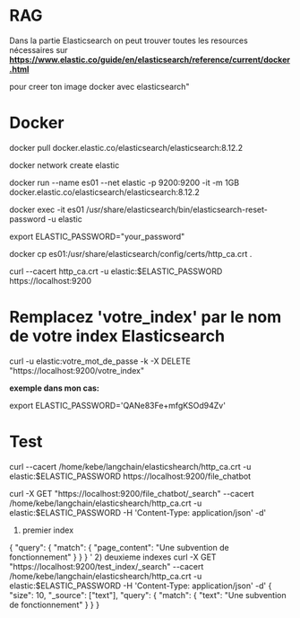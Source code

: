 # RAG
Dans la partie Elasticsearch on peut trouver toutes les resources nécessaires sur **https://www.elastic.co/guide/en/elasticsearch/reference/current/docker.html** 

pour creer ton image docker avec elasticsearch"

# Docker
docker pull docker.elastic.co/elasticsearch/elasticsearch:8.12.2

docker network create elastic

docker run --name es01 --net elastic -p 9200:9200 -it -m 1GB docker.elastic.co/elasticsearch/elasticsearch:8.12.2

docker exec -it es01 /usr/share/elasticsearch/bin/elasticsearch-reset-password -u elastic

export ELASTIC_PASSWORD="your_password"

docker cp es01:/usr/share/elasticsearch/config/certs/http_ca.crt .

curl --cacert http_ca.crt -u elastic:$ELASTIC_PASSWORD https://localhost:9200

# Remplacez 'votre_index' par le nom de votre index Elasticsearch

curl -u elastic:votre_mot_de_passe -k -X DELETE "https://localhost:9200/votre_index"

**exemple dans mon cas:**

export ELASTIC_PASSWORD='QANe83Fe+mfgKSOd94Zv'
# Test
curl --cacert /home/kebe/langchain/elasticshearch/http_ca.crt -u elastic:$ELASTIC_PASSWORD https://localhost:9200/file_chatbot


curl -X GET "https://localhost:9200/file_chatbot/_search" --cacert /home/kebe/langchain/elasticshearch/http_ca.crt -u elastic:$ELASTIC_PASSWORD -H 'Content-Type: application/json' -d'

1) premier index
   
{
  "query": {
    "match": {
      "page_content": "Une subvention de fonctionnement"
    }
  }
}
'
2) deuxieme indexes
 curl -X GET "https://localhost:9200/test_index/_search" --cacert /home/kebe/langchain/elasticshearch/http_ca.crt -u elastic:$ELASTIC_PASSWORD -H 'Content-Type: application/json' -d'
{
  "size": 10,
  "_source": ["text"],
  "query": {
    "match": {
      "text": "Une subvention de fonctionnement"
    }
  }
}
